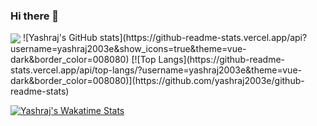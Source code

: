 ### Hi there 👋
<img align="center" src="https://media.giphy.com/media/u2pmTWUi0MXjyrMaVj/giphy.gif">
![Yashraj's GitHub stats](https://github-readme-stats.vercel.app/api?username=yashraj2003e&show_icons=true&theme=vue-dark&border_color=008080) 
[![Top Langs](https://github-readme-stats.vercel.app/api/top-langs/?username=yashraj2003e&theme=vue-dark&border_color=008080)](https://github.com/yashraj2003e/github-readme-stats)

[![Yashraj's Wakatime Stats](https://github-readme-stats.vercel.app/api/wakatime?username=yashraj2003e&theme=vue-dark&layout=compact&border_color=008080)](https://github.com/yashraj2003e/github-readme-stats)
